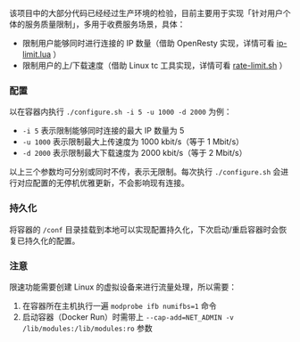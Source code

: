 该项目中的大部分代码已经经过生产环境的检验，目前主要用于实现「针对用户个体的服务质量限制」，多用于收费服务场景，具体：

* 限制用户能够同时进行连接的 IP 数量（借助 OpenResty 实现，详情可看 [ip-limit.lua](nginx/ip-limit.lua) ）
* 限制用户的上/下载速度（借助 Linux tc 工具实现，详情可看 [rate-limit.sh](rate-limit.sh) ）

### 配置

以在容器内执行 `./configure.sh -i 5 -u 1000 -d 2000` 为例：

* `-i 5` 表示限制能够同时连接的最大 IP 数量为 5
* `-u 1000` 表示限制最大上传速度为 1000 kbit/s（等于 1 Mbit/s）
* `-d 2000` 表示限制最大下载速度为 2000 kbit/s（等于 2 Mbit/s）

以上三个参数均可分别或同时不传，表示无限制。每次执行 `./configure.sh` 会进行对应配置的无停机优雅更新，不会影响现有连接。

### 持久化

将容器的 `/conf` 目录挂载到本地可以实现配置持久化，下次启动/重启容器时会恢复已持久化的配置。

### 注意

限速功能需要创建 Linux 的虚拟设备来进行流量处理，所以需要：

1. 在容器所在主机执行一遍 `modprobe ifb numifbs=1` 命令
2. 启动容器（Docker Run）时需带上 `--cap-add=NET_ADMIN -v /lib/modules:/lib/modules:ro` 参数
